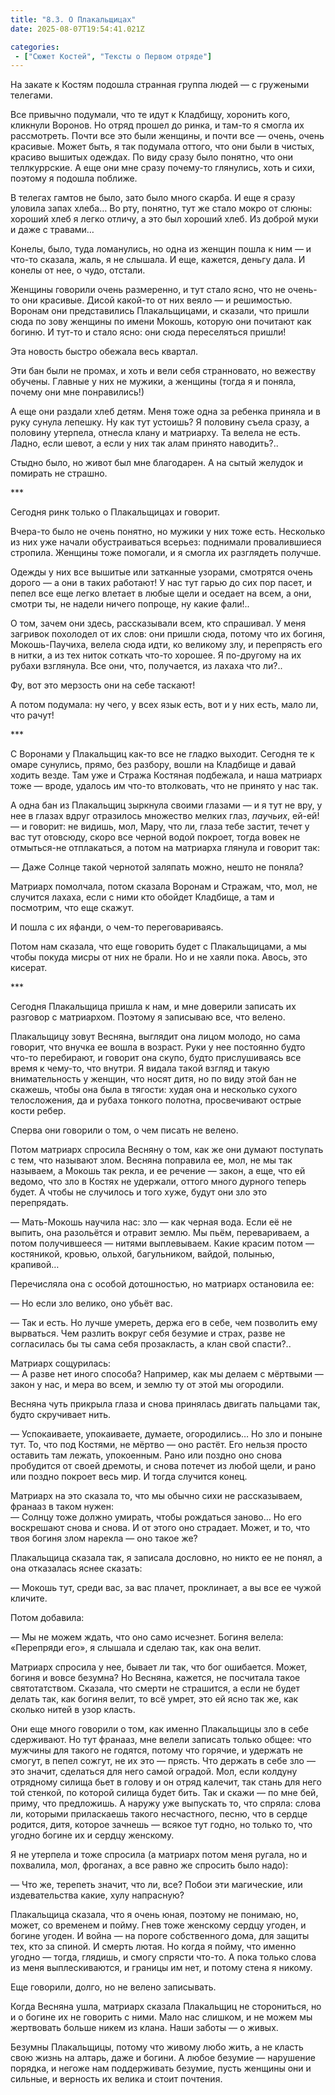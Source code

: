 ```yaml
---
title: "8.3. О Плакальщицах"
date: 2025-08-07T19:54:41.021Z

categories:
 - ["Сюжет Костей", "Тексты о Первом отряде"]
---
```


На закате к Костям подошла странная группа людей — с гружеными телегами.

Все привычно подумали, что те идут к Кладбищу, хоронить кого, кликнули
Воронов. Но отряд прошел до ринка, и там-то я смогла их рассмотреть.
Почти все это были женщины, и почти все — очень, очень красивые. Может
быть, я так подумала оттого, что они были в чистых, красиво вышитых
одеждах. По виду сразу было понятно, что они теллкуррские. А еще они мне
сразу почему-то глянулись, хоть и сихи, поэтому я подошла поближе.

В телегах гамтов не было, зато было много скарба. И еще я сразу уловила
запах хлеба… Во рту, понятно, тут же стало мокро от слюны: хороший хлеб
я легко отличу, а это был хороший хлеб. Из доброй муки и даже с травами…

Конелы, было, туда ломанулись, но одна из женщин пошла к ним — и что-то
сказала, жаль, я не слышала. И еще, кажется, деньгу дала. И конелы от
нее, о чудо, отстали.

Женщины говорили очень размеренно, и тут стало ясно, что не очень-то они
красивые. Дисой какой-то от них веяло — и решимостью. Воронам они
представились Плакальщицами, и сказали, что пришли сюда по зову женщины
по имени Мокошь, которую они почитают как богиню. И тут-то и стало ясно:
они сюда переселяться пришли!

Эта новость быстро обежала весь квартал.

Эти бан были не промах, и хоть и вели себя странновато, но вежеству
обучены. Главные у них не мужики, а женщины (тогда я и поняла, почему
они мне понравились!)

А еще они раздали хлеб детям. Меня тоже одна за ребенка приняла и в руку
сунула лепешку. Ну как тут устоишь? Я половину съела сразу, а половину
утерпела, отнесла клану и матриарху. Та велела не есть. Ладно, если
шевот, а если у них так алам принято наводить?..

Стыдно было, но живот был мне благодарен. А на сытый желудок и помирать
не страшно.

\*\*\*

Сегодня ринк только о Плакальщицах и говорит.

Вчера-то было не очень понятно, но мужики у них тоже есть. Несколько из
них уже начали обустраиваться всерьез: поднимали провалившиеся стропила.
Женщины тоже помогали, и я смогла их разглядеть получше.

Одежды у них все вышитые или затканные узорами, смотрятся очень дорого —
а они в таких работают! У нас тут гарью до сих пор пасет, и пепел все
еще легко влетает в любые щели и оседает на всем, а они, смотри ты, не
надели ничего попроще, ну какие фали!..

О том, зачем они здесь, рассказывали всем, кто спрашивал. У меня
загривок похолодел от их слов: они пришли сюда, потому что их богиня,
Мокошь-Паучиха, велела сюда идти, ко великому злу, и перепрясть его в
нитки, а из тех ниток соткать что-то хорошее. Я по-другому на их рубахи
взглянула. Все они, что, получается, из лахаха что ли?..

Фу, вот это мерзость они на себе таскают!

А потом подумала: ну чего, у всех язык есть, вот и у них есть, мало ли,
что рачут!

\*\*\*

С Воронами у Плакальщиц как-то все не гладко выходит. Сегодня те к омаре
сунулись, прямо, без разбору, вошли на Кладбище и давай ходить везде.
Там уже и Стража Костяная подбежала, и наша матриарх тоже — вроде,
удалось им что-то втолковать, что не принято у нас так.

А одна бан из Плакальщиц зыркнула своими глазами — и я тут не вру, у нее
в глазах вдруг отразилось множество мелких глаз, *паучьих*, ей-ей! — и
говорит: не видишь, мол, Мару, что ли, глаза тебе застит, течет у вас
тут отовсюду, скоро все черной водой покроет, тогда вовек не отмыться-не
отплакаться, а потом на матриарха глянула и говорит так:

— Даже Солнце такой чернотой заляпать можно, нешто не поняла?

Матриарх помолчала, потом сказала Воронам и Стражам, что, мол, не
случится лахаха, если с ними кто обойдет Кладбище, а там и посмотрим,
что еще скажут.

И пошла с их яфанди, о чем-то переговариваясь.

Потом нам сказала, что еще говорить будет с Плакальщицами, а мы чтобы
покуда мисры от них не брали. Но и не хаяли пока. Авось, это кисерат.

\*\*\*

Сегодня Плакальщица пришла к нам, и мне доверили записать их разговор с
матриархом. Поэтому я записываю все, что велено.

Плакальщицу зовут Весняна, выглядит она лицом молодо, но сама говорит,
что внучка ее вошла в возраст. Руки у нее постоянно будто что-то
перебирают, и говорит она скупо, будто прислушиваясь все время к
чему-то, что внутри. Я видала такой взгляд и такую внимательность у
женщин, что носят дитя, но по виду этой бан не скажешь, чтобы она была в
тягости: худая она и несколько сухого телосложения, да и рубаха тонкого
полотна, просвечивают острые кости ребер.

Сперва они говорили о том, о чем писать не велено.

Потом матриарх спросила Весняну о том, как же они думают поступать с
тем, что называют злом. Весняна поправила ее, мол, не мы так называем, а
Мокошь так рекла, и ее речение — закон, а еще, что ей ведомо, что зло в
Костях не удержали, оттого много дурного теперь будет. А чтобы не
случилось и того хуже, будут они зло это перепрядать.

— Мать-Мокошь научила нас: зло — как черная вода. Если её не выпить, она
разольётся и отравит землю. Мы пьём, перевариваем, а потом получившееся
— нитями выплевываем. Какие красим потом — костяникой, кровью, ольхой,
багульником, вайдой, полынью, крапивой…

Перечисляла она с особой дотошностью, но матриарх остановила ее:

— Но если зло велико, оно убьёт вас.

— Так и есть. Но лучше умереть, держа его в себе, чем позволить ему
вырваться. Чем разлить вокруг себя безумие и страх, разве не согласилась
бы ты сама себя прозакласть, а клан свой спасти?..

Матриарх сощурилась:  
— А разве нет иного способа? Например, как мы делаем с мёртвыми — закон
у нас, и мера во всем, и землю ту от этой мы огородили.

Весняна чуть прикрыла глаза и снова принялась двигать пальцами так,
будто скручивает нить.

— Успокаиваете, упокаиваете, думаете, огородились… Но зло и поныне тут.
То, что под Костями, не мёртво — оно растёт. Его нельзя просто оставить
там лежать, упокоенным. Рано или поздно оно снова пробудится от своей
дремоты, и снова потечет из любой щели, и рано или поздно покроет весь
мир. И тогда случится конец.

Матриарх на это сказала то, что мы обычно сихи не рассказываем, франааз
в таком нужен:  
— Солнцу тоже должно умирать, чтобы рождаться заново… Но его воскрешают
снова и снова. И от этого оно страдает. Может, и то, что твоя богиня
злом нарекла — оно такое же?

Плакальщица сказала так, я записала дословно, но никто ее не понял, а
она отказалась яснее сказать:

— Мокошь тут, среди вас, за вас плачет, проклинает, а вы все ее чужой
кличите.

Потом добавила:

— Мы не можем ждать, что оно само исчезнет. Богиня велела: «Перепряди
его», я слышала и сделаю так, как она велит.

Матриарх спросила у нее, бывает ли так, что бог ошибается. Может, богиня
и вовсе безумна? Но Весняна, кажется, не посчитала такое святотатством.
Сказала, что смерти не страшится, а если не будет делать так, как богиня
велит, то всё умрет, это ей ясно так же, как сколько нитей в узор
класть.

Они еще много говорили о том, как именно Плакальщицы зло в себе
сдерживают. Но тут франааз, мне велели записать только общее: что
мужчины для такого не годятся, потому что горячие, и удержать не смогут,
в пепел сожгут, не их это — прясть. Что держать в себе зло — это значит,
сделаться для него самой оградой. Мол, если колдуну отрядному силища
бьет в голову и он отряд калечит, так стань для него той стенкой, по
которой силища будет бить. Так и скажи — по мне бей, приму, что
предложишь. А наружу уже выпускать то, что спряла: слова ли, которыми
приласкаешь такого несчастного, песню, что в сердце родится, дитя,
которое зачнешь — всякое тут годно, но только то, что угодно богине их и
сердцу женскому.

Я не утерпела и тоже спросила (а матриарх потом меня ругала, но и
похвалила, мол, фроганах, а все равно же спросить было надо):

— Что же, терепеть значит, что ли, все? Побои эти магические, или
издевательства какие, хулу напрасную?

Плакальщица сказала, что я очень юная, поэтому не понимаю, но, может, со
временем и пойму. Гнев тоже женскому сердцу угоден, и богине угоден. И
война — на пороге собственного дома, для защиты тех, кто за спиной. И
смерть лютая. Но когда я пойму, что именно угодно — тогда, глядишь, и
смогу спрясти что-то. А пока только слова из меня выплескиваются, и
границы им нет, и потому стена я никому.

Еще говорили, долго, но не велено записывать.

Когда Весняна ушла, матриарх сказала Плакальщиц не сторониться, но и о
богине их не говорить с ними. Мало нас слишком, и не можем мы жертвовать
больше никем из клана. Наши заботы — о живых.

Безумны Плакальщицы, потому что живому любо жить, а не класть свою жизнь
на алтарь, даже и богини. А любое безумие — нарушение порядка, и негоже
нам поддерживать безумие, пусть женщины они и сильные, и верность их
велика и стоит почтения.
